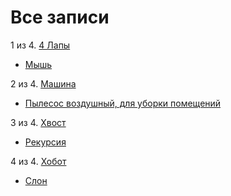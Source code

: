 # Все записи


1 из 4. [4 Лапы](./meta_4_lapy.md)

* [Мышь](./2020-07-06_mouse.md)

2 из 4. [Машина](./meta_mashina.md)

* [Пылесос воздушный, для уборки помещений](./2020-07-06_vacuum.md)

3 из 4. [Хвост](./meta_hvost.md)

* [Рекурсия](./2020-07-06_recursion.md)

4 из 4. [Хобот](./meta_hobot.md)

* [Слон](./2020-07-06_elephant.md)

